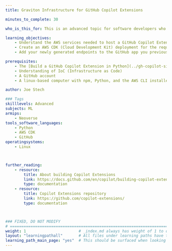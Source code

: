 ```yaml
---
title: Graviton Infrastructure for GitHub Copilot Extensions

minutes_to_complete: 30

who_is_this_for: This is an advanced topic for software developers who want to learn how to deploy all necessary infrastructure on AWS for a GitHub Copilot Extension.

learning_objectives: 
    - Understand the AWS services needed to host a GitHub Copilot Extension
    - Create an AWS CDK (Cloud Development Kit) deployment for the required AWS services 
    - Add your newly generated endpoints to the GitHub app you previously created

prerequisites:
    - The [Build a GitHub Copilot Extension in Python](../gh-copilot-simple/) Learning Path.
    - Understanding of IoC (Infrastructure as Code)
    - A GitHub account
    - A linux-based computer with npm, Python, and the AWS CLI installed

author: Joe Stech

### Tags
skilllevels: Advanced
subjects: ML
armips:
    - Neoverse
tools_software_languages:
    - Python
    - AWS CDK
    - GitHub
operatingsystems:
    - Linux



further_reading:
    - resource:
        title: About building Copilot Extensions
        link: https://docs.github.com/en/copilot/building-copilot-extensions/about-building-copilot-extensions/
        type: documentation
    - resource:
        title: Copilot Extensions repository
        link: https://github.com/copilot-extensions/
        type: documentation



### FIXED, DO NOT MODIFY
# ================================================================================
weight: 1                       # _index.md always has weight of 1 to order correctly
layout: "learningpathall"       # All files under learning paths have this same wrapper
learning_path_main_page: "yes"  # This should be surfaced when looking for related content. Only set for _index.md of learning path content.
---
```

